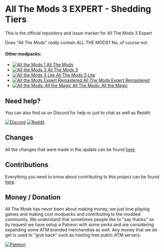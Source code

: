 
# All The Mods 3 EXPERT - Shedding Tiers

This is the official repository and issue-tracker for All The Mods 3 Expert

Does "All The Mods" *really* contain ALL THE MODS? No, of course not.

#### Other modpacks:
+ [![All the Mods 1](http://cf.way2muchnoise.eu/242462.svg "ATM1") All The Mods][atm1]
+ [![All the Mods 3](http://cf.way2muchnoise.eu/269708.svg "ATM3") All The Mods 3][atm3]
+ [![All the Mods 3 Lite](http://cf.way2muchnoise.eu/274129.svg "ATM3: Lite") All The Mods 3 Lite][atm3lite]
+ [![All the Mods Expert Remastered](http://cf.way2muchnoise.eu/274849.svg "ATMER") All The Mods Expert Remastered][atmer]
+ [![All the Mods: All the Magic](http://cf.way2muchnoise.eu/310346.svg "ATM: All the Magic") All The Mods: All the Magic][atmmagic]


## Need help?

You can also find us on Discord for help or just to chat as well as Reddit:

[![Discord](https://i.imgur.com/1SFwVWS.png)](https://discordapp.com/invite/rbSZNDQ)
[![Reddit](https://i.imgur.com/7hDzePK.png)](https://www.reddit.com/r/allthemods)


## Changes

All the changes that were made in the update can be found [here][changelog].


## Contributions

Everything you need to know about contributing to this project can be found [here][contributing].


## Money / Donation

All The Mods has never been about making money, we just love playing games and making cool modpacks and contributing to the modded community.
We understand that sometimes people like to "say thanks" so by request we have setup a Patreon with some perks and are considering expanding some ATM branded merchandise as well.
Any money that we do get is used to "give back" such as hosting free public ATM servers.

[![Patreon](https://c5.patreon.com/external/logo/become_a_patron_button.png)](https://www.patreon.com/allthemods)


<!-- LINKS -->
[atm1]: https://www.curseforge.com/minecraft/modpacks/all-the-mods
[atm3]: https://www.curseforge.com/minecraft/modpacks/all-the-mods-3
[atm3lite]: https://www.curseforge.com/minecraft/modpacks/atm-3-lite
[atmer]: https://www.curseforge.com/minecraft/modpacks/all-the-mods-expert-remastered
[atmmagic]: https://www.curseforge.com/minecraft/modpacks/atm-all-the-magic
[changelog]: CHANGELOG.md
[contributing]: CONTRIBUTING.md
